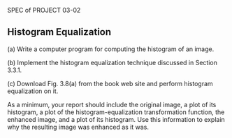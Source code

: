 SPEC of PROJECT 03-02

## Histogram Equalization   

(a) Write a computer program for computing the histogram of an image.

(b) Implement the histogram equalization technique discussed in Section 3.3.1.

(c) Download Fig. 3.8(a) from the book web site and perform histogram equalization on it.

As a minimum, your report should include the original image, a plot of its histogram, a plot of the histogram-equalization transformation function, the enhanced image, and a plot of its histogram. Use this information to explain why the resulting image was enhanced as it was.
